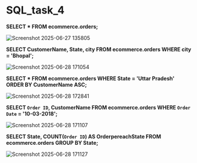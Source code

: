 # SQL_task_4
**SELECT 
    *
FROM
    ecommerce.orders;**
    
![Screenshot 2025-06-27 135805](https://github.com/user-attachments/assets/ebf72669-ff12-46c0-a008-259cb9231425)


**SELECT 
    CustomerName, State, city
FROM
    ecommerce.orders
    WHERE
    city = 'Bhopal';**

![Screenshot 2025-06-28 171054](https://github.com/user-attachments/assets/e3f1998e-267d-423a-b691-2230ecbae4a9)

**SELECT 
    *
FROM
    ecommerce.orders
WHERE
    State = 'Uttar Pradesh'
    ORDER BY CustomerName ASC;**

![Screenshot 2025-06-28 172841](https://github.com/user-attachments/assets/ca477800-8932-4dc0-9653-98098cc84eb6)

**SELECT 
    `Order ID`, CustomerName
FROM
    ecommerce.orders
WHERE
    `Order Date` = '10-03-2018';**

![Screenshot 2025-06-28 171107](https://github.com/user-attachments/assets/4170ff07-179a-41a1-9148-2f777c2f695a)

**SELECT 
    State, COUNT(`Order ID`) AS OrderpereachState
FROM
    ecommerce.orders
GROUP BY State;**

![Screenshot 2025-06-28 171127](https://github.com/user-attachments/assets/48b073d8-572b-4314-b0aa-0369ebd00315)







    
